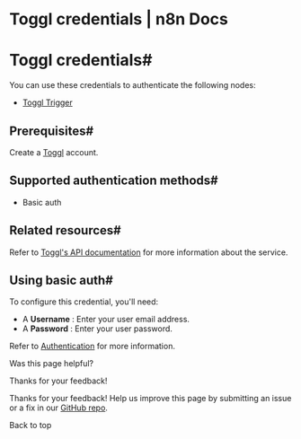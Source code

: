 # Toggl credentials | n8n Docs

[ ](https://github.com/n8n-io/n8n-docs/edit/main/docs/integrations/builtin/credentials/toggl.md "Edit this page")

# Toggl credentials#

You can use these credentials to authenticate the following nodes:

  * [Toggl Trigger](../../trigger-nodes/n8n-nodes-base.toggltrigger/)

## Prerequisites#

Create a [Toggl](https://toggl.com/) account.

## Supported authentication methods#

  * Basic auth

## Related resources#

Refer to [Toggl's API documentation](https://engineering.toggl.com/docs/) for more information about the service.

## Using basic auth#

To configure this credential, you'll need:

  * A **Username** : Enter your user email address.
  * A **Password** : Enter your user password.

Refer to [Authentication](https://engineering.toggl.com/docs/authentication) for more information.

Was this page helpful? 

Thanks for your feedback! 

Thanks for your feedback! Help us improve this page by submitting an issue or a fix in our [GitHub repo](https://github.com/n8n-io/n8n-docs). 

Back to top